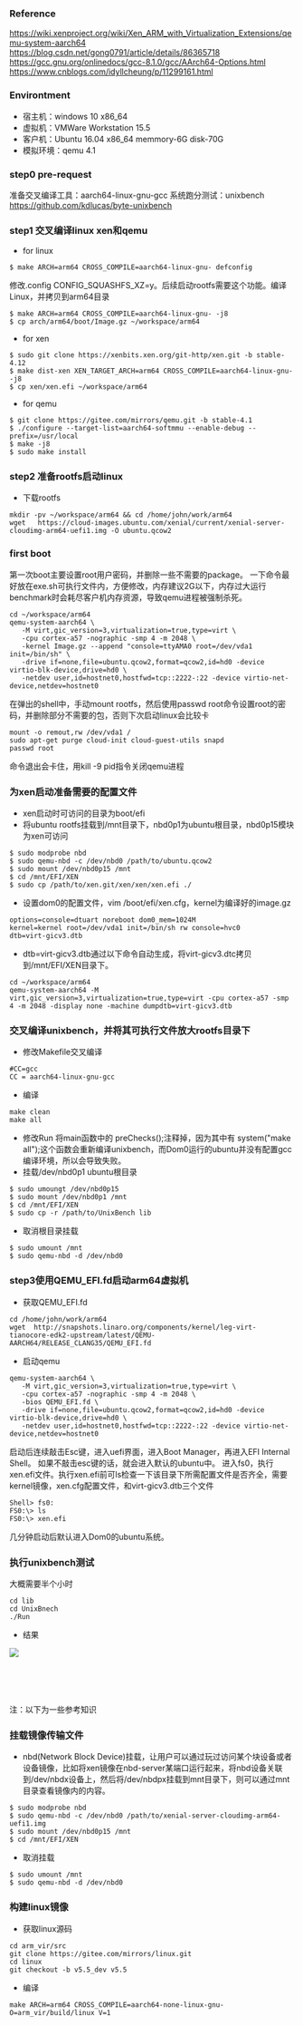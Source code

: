 ### Reference
https://wiki.xenproject.org/wiki/Xen_ARM_with_Virtualization_Extensions/qemu-system-aarch64 </br>
https://blog.csdn.net/gong0791/article/details/86365718 </br>
https://gcc.gnu.org/onlinedocs/gcc-8.1.0/gcc/AArch64-Options.html </br>
https://www.cnblogs.com/idyllcheung/p/11299161.html

### Environtment
- 宿主机：windows 10 x86_64
- 虚拟机：VMWare Workstation 15.5
- 客户机：Ubuntu 16.04 x86_64 memmory-6G disk-70G
- 模拟环境：qemu 4.1

### step0 pre-request
准备交叉编译工具：aarch64-linux-gnu-gcc
系统跑分测试：unixbench
https://github.com/kdlucas/byte-unixbench </br>

### step1 交叉编译linux xen和qemu
- for linux
```
$ make ARCH=arm64 CROSS_COMPILE=aarch64-linux-gnu- defconfig
```
修改.config CONFIG_SQUASHFS_XZ=y。后续启动rootfs需要这个功能。编译Linux，并拷贝到arm64目录
```
$ make ARCH=arm64 CROSS_COMPILE=aarch64-linux-gnu- -j8
$ cp arch/arm64/boot/Image.gz ~/workspace/arm64
```
- for xen
```
$ sudo git clone https://xenbits.xen.org/git-http/xen.git -b stable-4.12
$ make dist-xen XEN_TARGET_ARCH=arm64 CROSS_COMPILE=aarch64-linux-gnu- -j8
$ cp xen/xen.efi ~/workspace/arm64
```
- for qemu
```
$ git clone https://gitee.com/mirrors/qemu.git -b stable-4.1
$ ./configure --target-list=aarch64-softmmu --enable-debug --prefix=/usr/local
$ make -j8
$ sudo make install
```

### step2 准备rootfs启动linux
- 下载rootfs
```
mkdir -pv ~/workspace/arm64 && cd /home/john/work/arm64
wget   https://cloud-images.ubuntu.com/xenial/current/xenial-server-cloudimg-arm64-uefi1.img -O ubuntu.qcow2
```

### first boot
第一次boot主要设置root用户密码，并删除一些不需要的package。
一下命令最好放在exe.sh可执行文件内，方便修改，内存建议2G以下，内存过大运行benchmark时会耗尽客户机内存资源，导致qemu进程被强制杀死。
```
cd ~/workspace/arm64
qemu-system-aarch64 \
   -M virt,gic_version=3,virtualization=true,type=virt \
   -cpu cortex-a57 -nographic -smp 4 -m 2048 \
   -kernel Image.gz --append "console=ttyAMA0 root=/dev/vda1 init=/bin/sh" \
   -drive if=none,file=ubuntu.qcow2,format=qcow2,id=hd0 -device virtio-blk-device,drive=hd0 \
   -netdev user,id=hostnet0,hostfwd=tcp::2222-:22 -device virtio-net-device,netdev=hostnet0
```
在弹出的shell中，手动mount rootfs，然后使用passwd root命令设置root的密码，并删除部分不需要的包，否则下次启动linux会比较卡
```
mount -o remout,rw /dev/vda1 /
sudo apt-get purge cloud-init cloud-guest-utils snapd
passwd root
```
命令退出会卡住，用kill -9 pid指令关闭qemu进程

### 为xen启动准备需要的配置文件
- xen启动时可访问的目录为boot/efi
- 将ubuntu rootfs挂载到/mnt目录下，nbd0p1为ubuntu根目录，nbd0p15模块为xen可访问
```
$ sudo modprobe nbd
$ sudo qemu-nbd -c /dev/nbd0 /path/to/ubuntu.qcow2
$ sudo mount /dev/nbd0p15 /mnt
$ cd /mnt/EFI/XEN
$ sudo cp /path/to/xen.git/xen/xen/xen.efi ./
```
- 设置dom0的配置文件，vim /boot/efi/xen.cfg，kernel为编译好的image.gz
```
options=console=dtuart noreboot dom0_mem=1024M
kernel=kernel root=/dev/vda1 init=/bin/sh rw console=hvc0
dtb=virt-gicv3.dtb
```
- dtb=virt-gicv3.dtb通过以下命令自动生成，将virt-gicv3.dtc拷贝到/mnt/EFI/XEN目录下。
```
cd ~/workspace/arm64
qemu-system-aarch64 -M virt,gic_version=3,virtualization=true,type=virt -cpu cortex-a57 -smp 4 -m 2048 -display none -machine dumpdtb=virt-gicv3.dtb
```
### 交叉编译unixbench，并将其可执行文件放大rootfs目录下
- 修改Makefile交叉编译
```
#CC=gcc
CC = aarch64-linux-gnu-gcc
```
- 编译
```
make clean
make all
```
- 修改Run
将main函数中的 preChecks();注释掉，因为其中有 system("make all");这个函数会重新编译unixbench，而Dom0运行的ubuntu并没有配置gcc编译环境，所以会导致失败。
- 挂载/dev/nbd0p1 ubuntu根目录
```
$ sudo umoungt /dev/nbd0p15
$ sudo mount /dev/nbd0p1 /mnt
$ cd /mnt/EFI/XEN
$ sudo cp -r /path/to/UnixBench lib
```
- 取消根目录挂载
```
$ sudo umount /mnt
$ sudo qemu-nbd -d /dev/nbd0
```
### step3使用QEMU_EFI.fd启动arm64虚拟机
- 获取QEMU_EFI.fd
```
cd /home/john/work/arm64
wget  http://snapshots.linaro.org/components/kernel/leg-virt-tianocore-edk2-upstream/latest/QEMU-AARCH64/RELEASE_CLANG35/QEMU_EFI.fd 
```

- 启动qemu
```
qemu-system-aarch64 \
   -M virt,gic_version=3,virtualization=true,type=virt \
   -cpu cortex-a57 -nographic -smp 4 -m 2048 \
   -bios QEMU_EFI.fd \
   -drive if=none,file=ubuntu.qcow2,format=qcow2,id=hd0 -device virtio-blk-device,drive=hd0 \
   -netdev user,id=hostnet0,hostfwd=tcp::2222-:22 -device virtio-net-device,netdev=hostnet0
```
启动后连续敲击Esc键，进入uefi界面，进入Boot Manager，再进入EFI Internal Shell。 如果不敲击esc键的话，就会进入默认的ubuntu中。
进入fs0，执行xen.efi文件。执行xen.efi前可ls检查一下该目录下所需配置文件是否齐全，需要kernel镜像，xen.cfg配置文件，和virt-gicv3.dtb三个文件
```
Shell> fs0:
FS0:\> ls
FS0:\> xen.efi
```
几分钟启动后默认进入Dom0的ubuntu系统。

### 执行unixbench测试
大概需要半个小时
```
cd lib
cd UnixBnech
./Run
```
- 结果

![](https://github.com/CJTSAJ/jailhouse-learning/blob/master/picture/unixbench.png)
</br></br></br></br></br>

注：以下为一些参考知识
### 挂载镜像传输文件
- nbd(Network Block Device)挂载，让用户可以通过玩过访问某个块设备或者设备镜像，比如将xen镜像在nbd-server某端口运行起来，将nbd设备关联到/dev/nbdx设备上，然后将/dev/nbdpx挂载到mnt目录下，则可以通过mnt目录查看镜像内的内容。

```
$ sudo modprobe nbd
$ sudo qemu-nbd -c /dev/nbd0 /path/to/xenial-server-cloudimg-arm64-uefi1.img
$ sudo mount /dev/nbd0p15 /mnt
$ cd /mnt/EFI/XEN
```
- 取消挂载
```
$ sudo umount /mnt
$ sudo qemu-nbd -d /dev/nbd0
```


 ### 构建linux镜像
 - 获取linux源码
 ```
cd arm_vir/src 
git clone https://gitee.com/mirrors/linux.git
cd linux 
git checkout -b v5.5_dev v5.5
```
- 编译
```
make ARCH=arm64 CROSS_COMPILE=aarch64-none-linux-gnu- O=arm_vir/build/linux V=1 
```

